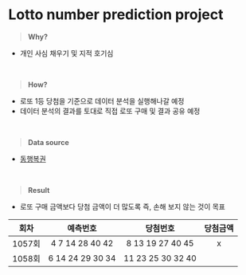 # Lotto number prediction project

> **Why?**

- 개인 사심 채우기 및 지적 호기심 

<br>

> **How?** 

- 로또 1등 당첨을 기준으로 데이터 분석을 실행해나갈 예정 
- 데이터 분석의 결과를 토대로 직접 로또 구매 및 결과 공유 예정 
<br>

> **Data source**

- [동행복권](https://www.dhlottery.co.kr/common.do?method=main)
<br>

> **Result**

- 로또 구매 금액보다 당첨 금액이 더 많도록 즉, 손해 보지 않는 것이 목표

|회차|예측번호|당첨번호|당첨금액|
|:------:|:---:|:---:|:---:|
|1057회|4 7 14 28 40 42|8 13 19 27 40 45|x|
|1058회|6 14 24 29 30 34|11 23 25 30 32 40||
